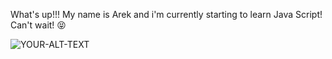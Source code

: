 What's up!!! 
My name is Arek and i'm currently starting to learn Java Script! Can't wait! :stuck_out_tongue_closed_eyes:

<picture>
 <source media="(prefers-color-scheme: dark)" srcset="[YOUR-DARKMODE-IMAGE](https://picsum.photos/200/300)">
 <source media="(prefers-color-scheme: light)" srcset="https://picsum.photos/200/300">
 <img alt="YOUR-ALT-TEXT" src="YOUR-DEFAULT-IMAGE">
</picture>
